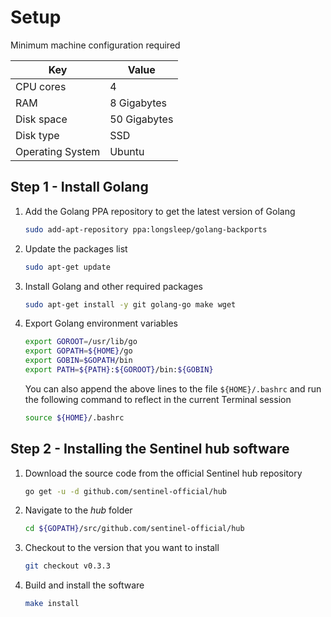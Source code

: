 # Setup

Minimum machine configuration required

| Key              | Value        |
|------------------|--------------|
| CPU cores        | 4            |
| RAM              | 8 Gigabytes  |
| Disk space       | 50 Gigabytes |
| Disk type        | SSD          |
| Operating System | Ubuntu       |

## Step 1 - Install Golang

1. Add the Golang PPA repository to get the latest version of Golang

    ``` sh
    sudo add-apt-repository ppa:longsleep/golang-backports
    ```

2. Update the packages list

    ``` sh
    sudo apt-get update
    ```

3. Install Golang and other required packages

    ``` sh
    sudo apt-get install -y git golang-go make wget
    ```

4. Export Golang environment variables

    ``` sh
    export GOROOT=/usr/lib/go
    export GOPATH=${HOME}/go
    export GOBIN=$GOPATH/bin
    export PATH=${PATH}:${GOROOT}/bin:${GOBIN}
    ```

    You can also append the above lines to the file `${HOME}/.bashrc` and run the following command to reflect in the current Terminal session

    ``` sh
    source ${HOME}/.bashrc
    ```

## Step 2 - Installing the Sentinel hub software

1. Download the source code from the official Sentinel hub repository

    ``` sh
    go get -u -d github.com/sentinel-official/hub
    ```

2. Navigate to the *hub* folder

    ``` sh
    cd ${GOPATH}/src/github.com/sentinel-official/hub
    ```

3. Checkout to the version that you want to install

    ``` sh
    git checkout v0.3.3
    ```

4. Build and install the software

    ``` sh
    make install
    ```
